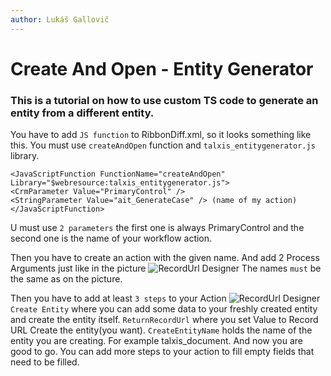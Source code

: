 ```yaml
---
author: Lukáš Gallovič
---
```


# Create And Open - Entity Generator

### This is a tutorial on how to use custom TS code to generate an entity from a different entity.
You have to add `JS function` to RibbonDiff.xml, so it looks something like this.
You must use `createAndOpen` function and `talxis_entitygenerator.js` library.
```
<JavaScriptFunction FunctionName="createAndOpen" Library="$webresource:talxis_entitygenerator.js">
<CrmParameter Value="PrimaryControl" />
<StringParameter Value="ait_GenerateCase" /> (name of my action)
</JavaScriptFunction>
```
U must use `2 parameters` the first one is always PrimaryControl and the second one is the name of your workflow action.

Then you have to create an action with the given name. And add 2 Process Arguments just like in the picture
![RecordUrl Designer](/.attachments/CreateAndOpen.png)
The names `must` be the same as on the picture.

Then you have to add at least `3 steps` to your Action
![RecordUrl Designer](/.attachments/CreateAndOpen2.png)
`Create Entity` where you can add some data to your freshly created entity and create the entity itself.
`ReturnRecordUrl` where you set Value to Record URL Create the entity(you want).
`CreateEntityName` holds the name of the entity you are creating. For example talxis_document.
And now you are good to go.
You can add more steps to your action to fill empty fields that need to be filled.
